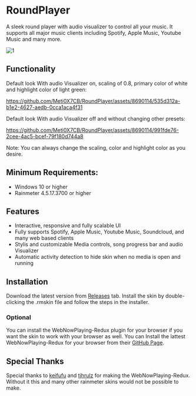 # RoundPlayer
A sleek round player with audio visualizer to control all your music. It supports all major music clients including Spotify, Apple Music, Youtube Music and many more.

![1](https://github.com/Meti0X7CB/RoundPlayer/assets/8690114/523bcb55-91f0-4b35-b970-b38da4508302)

## Functionality

Default look With audio Visualizer on, scaling of 0.8, primary color of white and highlight color of light green:

https://github.com/Meti0X7CB/RoundPlayer/assets/8690114/535d312a-b1e2-4627-aedb-0cca1aca4f31

Default look With audio Visualizer off and without changing other presets:

https://github.com/Meti0X7CB/RoundPlayer/assets/8690114/991fde76-2cee-4ac5-bcef-79f180d744a8

Note: You can always change the scaling, color and highlight color as you desire.

## Minimum Requirements:
- Windows 10 or higher
- Rainmeter 4.5.17.3700 or higher
## Features
- Interactive, responsive and fully scalable UI
- Fully supports Spotify, Apple Music, Youtube Music, Soundcloud, and many web based clients
- Stylis and customizable Media controls, song progress bar and audio Visualizer 
- Automatic activity detection to hide skin when no media is open and running
## Installation
Download the latest version from [Releases](https://github.com/Meti0X7CB/RoundPlayer/releases) tab.
Install the skin by double-clicking the .rmskin file and follow the steps in the installer.
### Optional
You can install the WebNowPlaying-Redux plugin for your browser if you want the skin to work with your browser as well.
You can Install the lattest WebNowPlaying-Redux for your browser from their [GitHub Page](https://github.com/keifufu/WebNowPlaying-Redux).

## Special Thanks
Special thanks to [keifufu](https://github.com/keifufu) and [tjhrulz](https://github.com/tjhrulz/) for making the WebNowPlaying-Redux. Without it this and many other rainmeter skins would not be possible to make.
